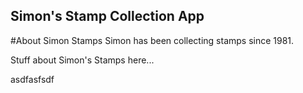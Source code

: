 Simon's Stamp Collection App
---

#About Simon Stamps
Simon has been collecting stamps since 1981.

Stuff about Simon's Stamps here...


asdfasfsdf
